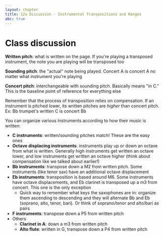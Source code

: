 ```yaml
---
layout: chapter
title: 12a Discussion - Instrumental Transpositions and Ranges
abc: true
---
```


# Class discussion

**Written pitch**: what is written on the page. If you're playing a transposed instrument, the note you are playing will be transposed too

**Sounding pitch**: the "actual" note being played. Concert A is concert A no matter what instrument you're playing

**Concert pitch**: interchangeable with sounding pitch. Basically means "in C." This is the baseline point of reference for everything else

Remember that the process of transposition relies on compensation. If an instrument is pitched lower, its written pitches are *higher* than concert pitch. Ex: Bb trumpet's written C is concert Bb

You can organize various instruments according to how their music is written:
- **C instruments**: written/sounding pitches match! These are the easy ones
- **Octave displacing instruments**: instruments play up or down an octave from what is written. Generally high instruments get written an octave lower, and low instruments get written an octave higher (think about compensation like we talked about earlier!)
- **Bb instruments**: transpose down a M2 from written pitch. Some instruments (like tenor sax) have an additional octave displacement
- **Eb instruments**: transposition is based around M6. Some instruments have octave displacements, and Eb clarinet is transposed up a m3 from concert. This one is the only exception
  - Quick way to remember what keys the saxophones are in: organize them ascending to descending and they will alternate Bb and Eb (soprano, alto, tenor, bari). Or think of soprano/tenor and alto/bari as pairs
- **F instruments**: transpose down a P5 from written pitch
- Others
  - **Clarinet in A**: down a m3 from written pitch
  - **Alto flute**: written in G, transpose down a P4 from written pitch
